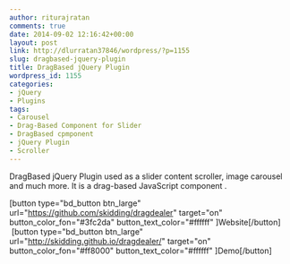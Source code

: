```yaml
---
author: riturajratan
comments: true
date: 2014-09-02 12:16:42+00:00
layout: post
link: http://dlurratan37846/wordpress/?p=1155
slug: dragbased-jquery-plugin
title: DragBased jQuery Plugin
wordpress_id: 1155
categories:
- jQuery
- Plugins
tags:
- Carousel
- Drag-Based Component for Slider
- DragBased cpmponent
- jQuery Plugin
- Scroller
---
```


DragBased jQuery Plugin used as a slider content scroller, image carousel and much more. It is a drag-based JavaScript component .

[button type="bd_button btn_large" url="https://github.com/skidding/dragdealer" target="on" button_color_fon="#3fc2da" button_text_color="#ffffff" ]Website[/button]  [button type="bd_button btn_large" url="http://skidding.github.io/dragdealer/" target="on" button_color_fon="#ff8000" button_text_color="#ffffff" ]Demo[/button]
